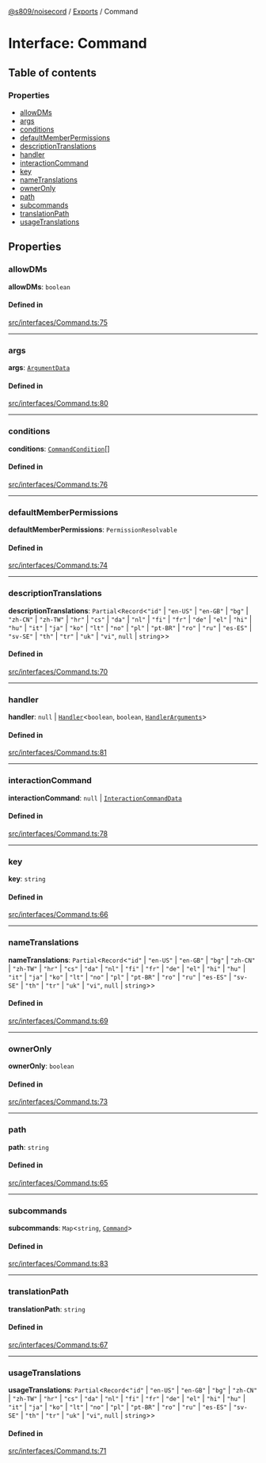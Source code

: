 [@s809/noisecord](../README.md) / [Exports](../modules.md) / Command

# Interface: Command

## Table of contents

### Properties

- [allowDMs](Command-1.md#allowdms)
- [args](Command-1.md#args)
- [conditions](Command-1.md#conditions)
- [defaultMemberPermissions](Command-1.md#defaultmemberpermissions)
- [descriptionTranslations](Command-1.md#descriptiontranslations)
- [handler](Command-1.md#handler)
- [interactionCommand](Command-1.md#interactioncommand)
- [key](Command-1.md#key)
- [nameTranslations](Command-1.md#nametranslations)
- [ownerOnly](Command-1.md#owneronly)
- [path](Command-1.md#path)
- [subcommands](Command-1.md#subcommands)
- [translationPath](Command-1.md#translationpath)
- [usageTranslations](Command-1.md#usagetranslations)

## Properties

### allowDMs

 **allowDMs**: `boolean`

#### Defined in

[src/interfaces/Command.ts:75](https://github.com/s809/noisecord/blob/master/src/interfaces/Command.ts#L75)

___

### args

 **args**: [`ArgumentData`](Command.ArgumentData.md)

#### Defined in

[src/interfaces/Command.ts:80](https://github.com/s809/noisecord/blob/master/src/interfaces/Command.ts#L80)

___

### conditions

 **conditions**: [`CommandCondition`](CommandCondition.md)[]

#### Defined in

[src/interfaces/Command.ts:76](https://github.com/s809/noisecord/blob/master/src/interfaces/Command.ts#L76)

___

### defaultMemberPermissions

 **defaultMemberPermissions**: `PermissionResolvable`

#### Defined in

[src/interfaces/Command.ts:74](https://github.com/s809/noisecord/blob/master/src/interfaces/Command.ts#L74)

___

### descriptionTranslations

 **descriptionTranslations**: `Partial`<`Record`<``"id"`` \| ``"en-US"`` \| ``"en-GB"`` \| ``"bg"`` \| ``"zh-CN"`` \| ``"zh-TW"`` \| ``"hr"`` \| ``"cs"`` \| ``"da"`` \| ``"nl"`` \| ``"fi"`` \| ``"fr"`` \| ``"de"`` \| ``"el"`` \| ``"hi"`` \| ``"hu"`` \| ``"it"`` \| ``"ja"`` \| ``"ko"`` \| ``"lt"`` \| ``"no"`` \| ``"pl"`` \| ``"pt-BR"`` \| ``"ro"`` \| ``"ru"`` \| ``"es-ES"`` \| ``"sv-SE"`` \| ``"th"`` \| ``"tr"`` \| ``"uk"`` \| ``"vi"``, ``null`` \| `string`\>\>

#### Defined in

[src/interfaces/Command.ts:70](https://github.com/s809/noisecord/blob/master/src/interfaces/Command.ts#L70)

___

### handler

 **handler**: ``null`` \| [`Handler`](../modules/Command.md#handler)<`boolean`, `boolean`, [`HandlerArguments`](../modules/Command.md#handlerarguments)\>

#### Defined in

[src/interfaces/Command.ts:81](https://github.com/s809/noisecord/blob/master/src/interfaces/Command.ts#L81)

___

### interactionCommand

 **interactionCommand**: ``null`` \| [`InteractionCommandData`](Command.InteractionCommandData.md)

#### Defined in

[src/interfaces/Command.ts:78](https://github.com/s809/noisecord/blob/master/src/interfaces/Command.ts#L78)

___

### key

 **key**: `string`

#### Defined in

[src/interfaces/Command.ts:66](https://github.com/s809/noisecord/blob/master/src/interfaces/Command.ts#L66)

___

### nameTranslations

 **nameTranslations**: `Partial`<`Record`<``"id"`` \| ``"en-US"`` \| ``"en-GB"`` \| ``"bg"`` \| ``"zh-CN"`` \| ``"zh-TW"`` \| ``"hr"`` \| ``"cs"`` \| ``"da"`` \| ``"nl"`` \| ``"fi"`` \| ``"fr"`` \| ``"de"`` \| ``"el"`` \| ``"hi"`` \| ``"hu"`` \| ``"it"`` \| ``"ja"`` \| ``"ko"`` \| ``"lt"`` \| ``"no"`` \| ``"pl"`` \| ``"pt-BR"`` \| ``"ro"`` \| ``"ru"`` \| ``"es-ES"`` \| ``"sv-SE"`` \| ``"th"`` \| ``"tr"`` \| ``"uk"`` \| ``"vi"``, ``null`` \| `string`\>\>

#### Defined in

[src/interfaces/Command.ts:69](https://github.com/s809/noisecord/blob/master/src/interfaces/Command.ts#L69)

___

### ownerOnly

 **ownerOnly**: `boolean`

#### Defined in

[src/interfaces/Command.ts:73](https://github.com/s809/noisecord/blob/master/src/interfaces/Command.ts#L73)

___

### path

 **path**: `string`

#### Defined in

[src/interfaces/Command.ts:65](https://github.com/s809/noisecord/blob/master/src/interfaces/Command.ts#L65)

___

### subcommands

 **subcommands**: `Map`<`string`, [`Command`](Command-1.md)\>

#### Defined in

[src/interfaces/Command.ts:83](https://github.com/s809/noisecord/blob/master/src/interfaces/Command.ts#L83)

___

### translationPath

 **translationPath**: `string`

#### Defined in

[src/interfaces/Command.ts:67](https://github.com/s809/noisecord/blob/master/src/interfaces/Command.ts#L67)

___

### usageTranslations

 **usageTranslations**: `Partial`<`Record`<``"id"`` \| ``"en-US"`` \| ``"en-GB"`` \| ``"bg"`` \| ``"zh-CN"`` \| ``"zh-TW"`` \| ``"hr"`` \| ``"cs"`` \| ``"da"`` \| ``"nl"`` \| ``"fi"`` \| ``"fr"`` \| ``"de"`` \| ``"el"`` \| ``"hi"`` \| ``"hu"`` \| ``"it"`` \| ``"ja"`` \| ``"ko"`` \| ``"lt"`` \| ``"no"`` \| ``"pl"`` \| ``"pt-BR"`` \| ``"ro"`` \| ``"ru"`` \| ``"es-ES"`` \| ``"sv-SE"`` \| ``"th"`` \| ``"tr"`` \| ``"uk"`` \| ``"vi"``, ``null`` \| `string`\>\>

#### Defined in

[src/interfaces/Command.ts:71](https://github.com/s809/noisecord/blob/master/src/interfaces/Command.ts#L71)
